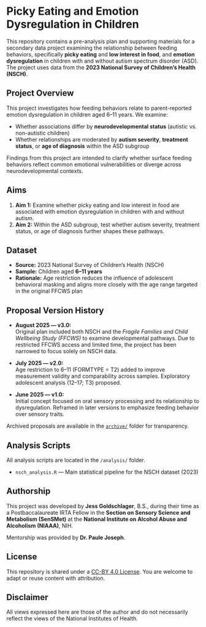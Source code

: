 # Picky Eating and Emotion Dysregulation in Children

This repository contains a pre-analysis plan and supporting materials for a secondary data project examining the relationship between feeding behaviors, specifically **picky eating** and **low interest in food**, and **emotion dysregulation** in children with and without autism spectrum disorder (ASD). The project uses data from the **2023 National Survey of Children’s Health (NSCH)**.

## Project Overview

This project investigates how feeding behaviors relate to parent-reported emotion dysregulation in children aged 6–11 years. We examine:
- Whether associations differ by **neurodevelopmental status** (autistic vs. non-autistic children)
- Whether relationships are moderated by **autism severity**, **treatment status**, or **age of diagnosis** within the ASD subgroup

Findings from this project are intended to clarify whether surface feeding behaviors reflect common emotional vulnerabilities or diverge across neurodevelopmental contexts.

## Aims

1. **Aim 1:** Examine whether picky eating and low interest in food are associated with emotion dysregulation in children with and without autism.  
2. **Aim 2:** Within the ASD subgroup, test whether autism severity, treatment status, or age of diagnosis further shapes these pathways.

## Dataset
- **Source:** 2023 National Survey of Children’s Health (NSCH)
- **Sample:** Children aged **6–11 years**
- **Rationale:** Age restriction reduces the influence of adolescent behavioral masking and aligns more closely with the age range targeted in the original FFCWS plan

## Proposal Version History
- **August 2025 — v3.0:**  
  Original plan included both NSCH and the *Fragile Families and Child Wellbeing Study (FFCWS)* to examine developmental pathways. Due to restricted FFCWS access and limited   time, the project has been narrowed to focus solely on NSCH data.  
  
- **July 2025 — v2.0:**  
  Age restriction to 6–11 (FORMTYPE = T2) added to improve measurement validity and comparability across samples. Exploratory adolescent analysis (12–17; T3) proposed.

- **June 2025 — v1.0:**  
  Initial concept focused on oral sensory processing and its relationship to dysregulation. Reframed in later versions to emphasize feeding behavior over sensory traits.

Archived proposals are available in the [`archive/`](https://github.com/JessGold123/oral-sensory-dysregulation-ffcws-nsch/tree/main/archive) folder for transparency.

## Analysis Scripts

All analysis scripts are located in the `/analysis/` folder.

- `nsch_analysis.R` — Main statistical pipeline for the NSCH dataset (2023)

## Authorship

This project was developed by **Jess Goldschlager**, B.S., during their time as a Postbaccalaureate IRTA Fellow in the **Section on Sensory Science and Metabolism (SenSMet)** at the **National Institute on Alcohol Abuse and Alcoholism (NIAAA)**, NIH.  

Mentorship was provided by **Dr. Paule Joseph**.

## License

This repository is shared under a [CC-BY 4.0 License](https://creativecommons.org/licenses/by/4.0/). You are welcome to adapt or reuse content with attribution.

## Disclaimer

All views expressed here are those of the author and do not necessarily reflect the views of the National Institutes of Health.

